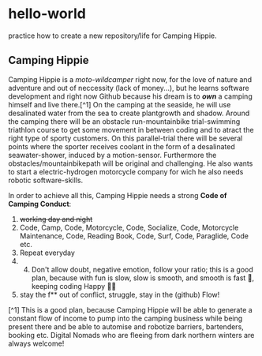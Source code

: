 # hello-world
practice how to create a new repository/life for Camping Hippie.

Camping Hippie 
--------------
Camping Hippie is a *moto-wildcamper* right now, for the love of nature and adventure and out of neccessity (lack of money...), but he learns software development and right now Github because his dream is to ***own*** a camping himself and live there.[^1] On the camping at the seaside, he will use desalinated water from the sea to create plantgrowth and shadow. Around the camping there will be an obstacle run-mountainbike trial-swimming triathlon course to get some movement in between coding and to atract the right type of sporty customers. On this parallel-trial there will be several points where the sporter receives coolant in the form of a desalinated seawater-shower, induced by a motion-sensor. Furthermore the obstacles/mountainbikepath will be original and challenging. He also wants to start a electric-hydrogen motorcycle company for wich he also needs robotic software-skills.

In order to achieve all this, Camping Hippie needs a strong **Code of Camping Conduct**: 
1. ~~working day and night~~
2. Code, Camp, Code, Motorcycle, Code, Socialize, Code, Motorcycle Maintenance, Code, Reading Book, Code, Surf, Code, Paraglide, Code etc.
3. Repeat everyday
4. 4. Don't allow doubt, negative emotion, follow your ratio; this is a good plan, because with fun is slow, slow is smooth, and smooth is fast 🥇, keeping coding Happy 👱‍♂️
5. stay the f** out of conflict, struggle, stay in the (github) Flow!

[^1] This is a good plan, because Camping Hippie will be able to generate a constant flow of income to pump into the camping business while being present there and be able to automise and robotize barriers, bartenders, booking etc. Digital Nomads who are fleeing from dark northern winters are always welcome!




